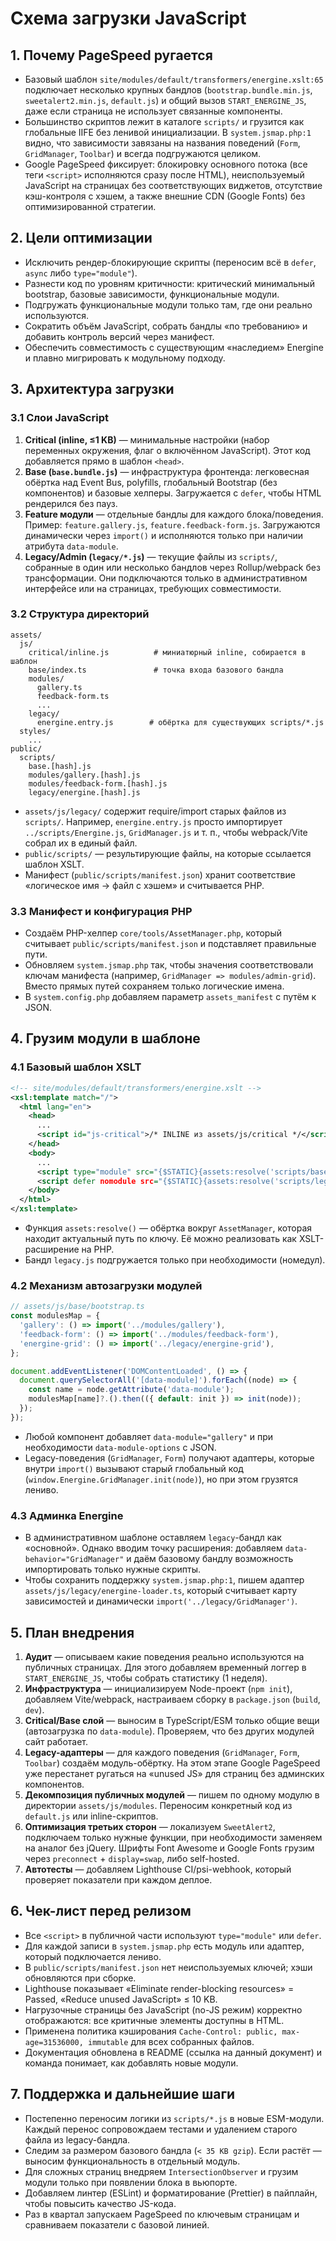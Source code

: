 # Схема загрузки JavaScript

## 1. Почему PageSpeed ругается

- Базовый шаблон `site/modules/default/transformers/energine.xslt:65` подключает несколько крупных бандлов (`bootstrap.bundle.min.js`, `sweetalert2.min.js`, `default.js`) и общий вызов `START_ENERGINE_JS`, даже если страница не использует связанные компоненты.
- Большинство скриптов лежит в каталоге `scripts/` и грузится как глобальные IIFE без ленивой инициализации. В `system.jsmap.php:1` видно, что зависимости завязаны на названия поведений (`Form`, `GridManager`, `Toolbar`) и всегда подгружаются целиком.
- Google PageSpeed фиксирует: блокировку основного потока (все теги `<script>` исполняются сразу после HTML), неиспользуемый JavaScript на страницах без соответствующих виджетов, отсутствие кэш-контроля с хэшем, а также внешние CDN (Google Fonts) без оптимизированной стратегии.

## 2. Цели оптимизации

- Исключить рендер-блокирующие скрипты (переносим всё в `defer`, `async` либо `type="module"`).
- Разнести код по уровням критичности: критический минимальный bootstrap, базовые зависимости, функциональные модули.
- Подгружать функциональные модули только там, где они реально используются.
- Сократить объём JavaScript, собрать бандлы «по требованию» и добавить контроль версий через манифест.
- Обеспечить совместимость с существующим «наследием» Energine и плавно мигрировать к модульному подходу.

## 3. Архитектура загрузки

### 3.1 Слои JavaScript

1. **Critical (inline, ≤1 KB)** — минимальные настройки (набор переменных окружения, флаг о включённом JavaScript). Этот код добавляется прямо в шаблон `<head>`.
2. **Base (`base.bundle.js`)** — инфраструктура фронтенда: легковесная обёртка над Event Bus, polyfills, глобальный Bootstrap (без компонентов) и базовые хелперы. Загружается с `defer`, чтобы HTML рендерился без пауз.
3. **Feature модули** — отдельные бандлы для каждого блока/поведения. Пример: `feature.gallery.js`, `feature.feedback-form.js`. Загружаются динамически через `import()` и исполняются только при наличии атрибута `data-module`.
4. **Legacy/Admin (`legacy/*.js`)** — текущие файлы из `scripts/`, собранные в один или несколько бандлов через Rollup/webpack без трансформации. Они подключаются только в административном интерфейсе или на страницах, требующих совместимости.

### 3.2 Структура директорий

```text
assets/
  js/
    critical/inline.js          # миниатюрный inline, собирается в шаблон
    base/index.ts               # точка входа базового бандла
    modules/
      gallery.ts
      feedback-form.ts
      ...
    legacy/
      energine.entry.js        # обёртка для существующих scripts/*.js
  styles/
    ...
public/
  scripts/
    base.[hash].js
    modules/gallery.[hash].js
    modules/feedback-form.[hash].js
    legacy/energine.[hash].js
```

- `assets/js/legacy/` содержит require/import старых файлов из `scripts/`. Например, `energine.entry.js` просто импортирует `../scripts/Energine.js`, `GridManager.js` и т. п., чтобы webpack/Vite собрал их в единый файл.
- `public/scripts/` — результирующие файлы, на которые ссылается шаблон XSLT.
- Манифест (`public/scripts/manifest.json`) хранит соответствие «логическое имя → файл с хэшем» и считывается PHP.

### 3.3 Манифест и конфигурация PHP

- Создаём PHP-хелпер `core/tools/AssetManager.php`, который считывает `public/scripts/manifest.json` и подставляет правильные пути.
- Обновляем `system.jsmap.php` так, чтобы значения соответствовали ключам манифеста (например, `GridManager => modules/admin-grid`). Вместо прямых путей сохраняем только логические имена.
- В `system.config.php` добавляем параметр `assets_manifest` с путём к JSON.

## 4. Грузим модули в шаблоне

### 4.1 Базовый шаблон XSLT

```xml
<!-- site/modules/default/transformers/energine.xslt -->
<xsl:template match="/">
  <html lang="en">
    <head>
      ...
      <script id="js-critical">/* INLINE из assets/js/critical */</script>
    </head>
    <body>
      ...
      <script type="module" src="{$STATIC}{assets:resolve('scripts/base.js')}"></script>
      <script defer nomodule src="{$STATIC}{assets:resolve('scripts/legacy.js')}"></script>
    </body>
  </html>
</xsl:template>
```

- Функция `assets:resolve()` — обёртка вокруг `AssetManager`, которая находит актуальный путь по ключу. Её можно реализовать как XSLT-расширение на PHP.
- Бандл `legacy.js` подгружается только при необходимости (номедул).

### 4.2 Механизм автозагрузки модулей

```js
// assets/js/base/bootstrap.ts
const modulesMap = {
  'gallery': () => import('../modules/gallery'),
  'feedback-form': () => import('../modules/feedback-form'),
  'energine-grid': () => import('../legacy/energine-grid'),
};

document.addEventListener('DOMContentLoaded', () => {
  document.querySelectorAll('[data-module]').forEach((node) => {
    const name = node.getAttribute('data-module');
    modulesMap[name]?.().then(({ default: init }) => init(node));
  });
});
```

- Любой компонент добавляет `data-module="gallery"` и при необходимости `data-module-options` с JSON.
- Legacy-поведения (`GridManager`, `Form`) получают адаптеры, которые внутри `import()` вызывают старый глобальный код (`window.Energine.GridManager.init(node)`), но при этом грузятся лениво.

### 4.3 Админка Energine

- В административном шаблоне оставляем `legacy`-бандл как «основной». Однако вводим точку расширения: добавляем `data-behavior="GridManager"` и даём базовому бандлу возможность импортировать только нужные скрипты.
- Чтобы сохранить поддержку `system.jsmap.php:1`, пишем адаптер `assets/js/legacy/energine-loader.ts`, который считывает карту зависимостей и динамически `import('../legacy/GridManager')`.

## 5. План внедрения

1. **Аудит** — описываем какие поведения реально используются на публичных страницах. Для этого добавляем временный логгер в `START_ENERGINE_JS`, чтобы собрать статистику (1 неделя).
2. **Инфраструктура** — инициализируем Node-проект (`npm init`), добавляем Vite/webpack, настраиваем сборку в `package.json` (`build`, `dev`).
3. **Critical/Base слой** — выносим в TypeScript/ESM только общие вещи (автозагрузка по `data-module`). Проверяем, что без других модулей сайт работает.
4. **Legacy-адаптеры** — для каждого поведения (`GridManager`, `Form`, `Toolbar`) создаём модуль-обёртку. На этом этапе Google PageSpeed уже перестанет ругаться на «unused JS» для страниц без админских компонентов.
5. **Декомпозиция публичных модулей** — пишем по одному модулю в директории `assets/js/modules`. Переносим конкретный код из `default.js` или inline-скриптов.
6. **Оптимизация третьих сторон** — локализуем `SweetAlert2`, подключаем только нужные функции, при необходимости заменяем на аналог без jQuery. Шрифты Font Awesome и Google Fonts грузим через `preconnect` + `display=swap`, либо self-hosted.
7. **Автотесты** — добавляем Lighthouse CI/psi-webhook, который проверяет показатели при каждом деплое.

## 6. Чек-лист перед релизом

- Все `<script>` в публичной части используют `type="module"` или `defer`.
- Для каждой записи в `system.jsmap.php` есть модуль или адаптер, который подключается лениво.
- В `public/scripts/manifest.json` нет неиспользуемых ключей; хэши обновляются при сборке.
- Lighthouse показывает «Eliminate render-blocking resources» = Passed, «Reduce unused JavaScript» ≤ 10 KB.
- Нагрузочные страницы без JavaScript (no-JS режим) корректно отображаются: все критичные элементы доступны в HTML.
- Применена политика кэширования `Cache-Control: public, max-age=31536000, immutable` для всех собранных файлов.
- Документация обновлена в README (ссылка на данный документ) и команда понимает, как добавлять новые модули.

## 7. Поддержка и дальнейшие шаги

- Постепенно переносим логики из `scripts/*.js` в новые ESM-модули. Каждый перенос сопровождаем тестами и удалением старого файла из legacy-бандла.
- Следим за размером базового бандла (`< 35 KB gzip`). Если растёт — выносим функциональность в отдельный модуль.
- Для сложных страниц внедряем `IntersectionObserver` и грузим модули только при появлении блока в вьюпорте.
- Добавляем линтер (ESLint) и форматирование (Prettier) в пайплайн, чтобы повысить качество JS-кода.
- Раз в квартал запускаем PageSpeed по ключевым страницам и сравниваем показатели с базовой линией.
